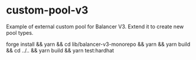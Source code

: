 # custom-pool-v3

Example of external custom pool for Balancer V3. Extend it to create new pool types.

forge install && yarn && cd lib/balancer-v3-monorepo && yarn && yarn build && cd ../.. && yarn build && yarn test:hardhat

